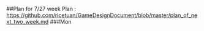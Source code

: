 ##Plan for 7/27 week
Plan : https://github.com/ricetuan/GameDesignDocument/blob/master/plan_of_next_two_week.md
###Mon
